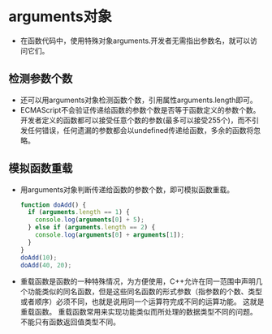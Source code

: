 # arguments对象

- 在函数代码中，使用特殊对象arguments.开发者无需指出参数名，就可以访问它们。

## 检测参数个数

- 还可以用arguments对象检测函数个数，引用属性arguments.length即可。
- ECMAScript不会验证传递给函数的参数个数是否等于函数定义的参数个数。开发者定义的函数都可以接受任意个数的参数(最多可以接受255个)，而不引发任何错误，任何遗漏的参数都会以undefined传递给函数，多余的函数将忽略。

## 模拟函数重载

- 用arguments对象判断传递给函数的参数个数，即可模拟函数重载。

  ```js
  function doAdd() {
    if (arguments.length == 1) {
      console.log(arguments[0] + 5);
    } else if (arguments.length == 2) {
      console.log(arguments[0] + arguments[1]);
    }
  }
  doAdd(10);
  doAdd(40, 20);
  ```

- 重载函数是函数的一种特殊情况，为方便使用，C++允许在同一范围中声明几个功能类似的同名函数，但是这些同名函数的形式参数（指参数的个数、类型或者顺序）必须不同，也就是说用同一个运算符完成不同的运算功能。 这就是重载函数。 重载函数常用来实现功能类似而所处理的数据类型不同的问题。 不能只有函数返回值类型不同。